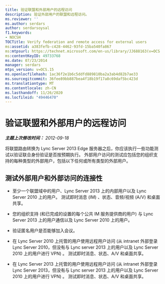```yaml
---
title: 验证联盟和外部用户的远程访问
description: 验证外部用户的联盟和远程访问。
ms.reviewer: ''
ms.author: serdars
author: serdarsoysal
f1.keywords:
- NOCSH
TOCTitle: Verify federation and remote access for external users
ms:assetid: a383fefb-c428-4462-93fd-15ba540fa867
ms:mtpsurl: https://technet.microsoft.com/en-us/library/JJ688163(v=OCS.15)
ms:contentKeyID: 49733768
ms.date: 07/23/2014
manager: serdars
mtps_version: v=OCS.15
ms.openlocfilehash: 1ac36f2e1b6c5ddfd889810ba2a3ab4d82b7ae33
ms.sourcegitcommit: 36fee89bb887bea4f18b19f17a8c69daf5bc423d
ms.translationtype: MT
ms.contentlocale: zh-CN
ms.lasthandoff: 11/26/2020
ms.locfileid: "49446470"
---
```

# <a name="verify-federation-and-remote-access-for-external-users"></a>验证联盟和外部用户的远程访问

<div data-xmlns="http://www.w3.org/1999/xhtml">

<div class="topic" data-xmlns="http://www.w3.org/1999/xhtml" data-msxsl="urn:schemas-microsoft-com:xslt" data-cs="https://msdn.microsoft.com/">

<div data-asp="https://msdn2.microsoft.com/asp">



</div>

<div id="mainSection">

<div id="mainBody">

<span> </span>

_**主题上次修改时间：** 2012-09-18_

将联盟路由转换为 Lync Server 2013 Edge 服务器之后，你应该执行一些功能测试以验证联合身份验证是否按预期执行。 外部用户访问的测试应包括您的组织支持的每种类型的外部用户，包括以下任何或所有类型的外部用户。

<div>

## <a name="test-connectivity-of-external-users-and-external-access"></a>测试外部用户和外部访问的连接性

  - 至少一个联盟域中的用户、Lync Server 2013 上的内部用户以及 Lync Server 2010 上的用户。 测试即时消息 (IM) 、状态、音频/视频 (A/V) 和桌面共享。

  - 您的组织支持 (和已完成的设置的每个公共 IM 服务提供商的用户) 与 Lync Server 2013 上的用户通信以及 Lync Server 2010 上的用户。

  - 验证匿名用户是否能够加入会议。

  - 在 Lync Server 2010 上托管的用户使用远程用户访问 (从 intranet 外部登录 Lync Server 2010，但没有与 Lync server 2013 上的用户以及 Lync Server 2010 上的用户进行 VPN) 。 测试即时消息、状态、A/V 和桌面共享。

  - 在 Lync Server 2013 上托管的用户使用远程用户访问 (从 intranet 外部登录 Lync Server 2013，但没有与 Lync server 2013 上的用户以及 Lync Server 2010 上的用户进行 VPN) 。 测试即时消息、状态、A/V 和桌面共享。

</div>

</div>

<span> </span>

</div>

</div>

</div>


